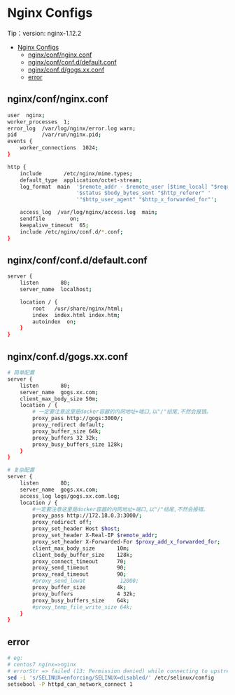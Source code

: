 # Nginx Configs

Tip：version: nginx-1.12.2

- [Nginx Configs](#nginx-configs)
  - [nginx/conf/nginx.conf](#nginxconfnginxconf)
  - [nginx/conf/conf.d/default.conf](#nginxconfconfddefaultconf)
  - [nginx/conf.d/gogs.xx.conf](#nginxconfdgogsxxconf)
  - [error](#error)

## nginx/conf/nginx.conf

```bash
user  nginx;
worker_processes  1;
error_log  /var/log/nginx/error.log warn;
pid        /var/run/nginx.pid;
events {
    worker_connections  1024;
}

http {
    include       /etc/nginx/mime.types;
    default_type  application/octet-stream;
    log_format  main  '$remote_addr - $remote_user [$time_local] "$request" '
                      '$status $body_bytes_sent "$http_referer" '
                      '"$http_user_agent" "$http_x_forwarded_for"';

    access_log  /var/log/nginx/access.log  main;
    sendfile        on;
    keepalive_timeout  65;
    include /etc/nginx/conf.d/*.conf;
}
```

## nginx/conf/conf.d/default.conf

```bash
server {
    listen       80;
    server_name  localhost;

    location / {
        root   /usr/share/nginx/html;
        index  index.html index.htm;
        autoindex  on;
    }
}
```

## nginx/conf.d/gogs.xx.conf

```bash
# 简单配置
server {
    listen       80;
    server_name  gogs.xx.com;
    client_max_body_size 50m;
    location / {
        # 一定要注意这里是docker容器的内网地址+端口,以"/"结尾,不然会报错。
        proxy_pass http://gogs:3000/;
        proxy_redirect default;
        proxy_buffer_size 64k;
        proxy_buffers 32 32k;
        proxy_busy_buffers_size 128k;
    }
}

# 复杂配置
server {
    listen       80;
    server_name  gogs.xx.com;
    access_log logs/gogs.xx.com.log;
    location / {
        #一定要注意这里是docker容器的内网地址+端口,以"/"结尾,不然会报错。
        proxy_pass http://172.18.0.3:3000/;
        proxy_redirect off;
        proxy_set_header Host $host;
        proxy_set_header X-Real-IP $remote_addr;
        proxy_set_header X-Forwarded-For $proxy_add_x_forwarded_for;
        client_max_body_size       10m;
        client_body_buffer_size    128k;
        proxy_connect_timeout      70;
        proxy_send_timeout         90;
        proxy_read_timeout         90;
        #proxy_send_lowat           12000;
        proxy_buffer_size          4k;
        proxy_buffers              4 32k;
        proxy_busy_buffers_size    64k;
        #proxy_temp_file_write_size 64k;
    }
}
```

## error

```bash
# eg:
# centos7 nginx=>nginx
# errorStr => failed (13: Permission denied) while connecting to upstream
sed -i 's/SELINUX=enforcing/SELINUX=disabled/' /etc/selinux/config
setsebool -P httpd_can_network_connect 1
```
